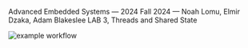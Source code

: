 Advanced Embedded Systems — 2024 Fall 2024 — Noah Lomu, Elmir Dzaka, Adam Blakeslee
LAB 3, Threads and Shared State

![example workflow](https://github.com.uofu-emb/lab3_Elmir_Adam/actions/workflows/main.yml/badge.svg)